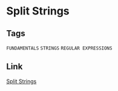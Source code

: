 # Split Strings


## Tags

`FUNDAMENTALS` `STRINGS` `REGULAR EXPRESSIONS`

## Link

[Split Strings](https://www.codewars.com/kata/515de9ae9dcfc28eb6000001)